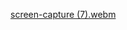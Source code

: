 [screen-capture (7).webm](https://github.com/jeesmariyatony123/Tic-Tac-Toe/assets/153613522/21ba019a-9728-4be0-90e4-53146f5cb4d3)

